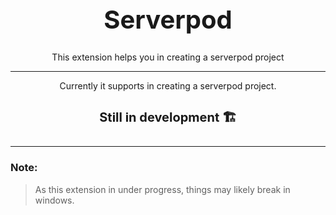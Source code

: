 <h1 align="center" style="font-size: 40px">Serverpod</h1>

<p align="center">This extension helps you in creating a serverpod project</p>

---

<p align="center">Currently it supports in creating a serverpod project.</p>

<h4 align="center" style="font-size: 20px">Still in development 🏗️</h4>

---

### Note:
> As this extension in under progress, things may likely break in windows.